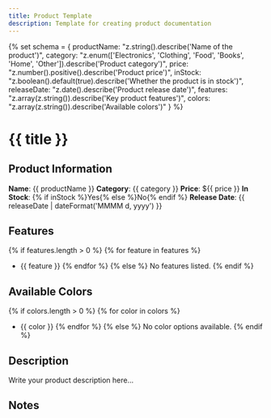 ```yaml
---
title: Product Template
description: Template for creating product documentation
---
```


{% set schema = {
  productName: "z.string().describe('Name of the product')",
  category: "z.enum(['Electronics', 'Clothing', 'Food', 'Books', 'Home', 'Other']).describe('Product category')",
  price: "z.number().positive().describe('Product price')",
  inStock: "z.boolean().default(true).describe('Whether the product is in stock')",
  releaseDate: "z.date().describe('Product release date')",
  features: "z.array(z.string()).describe('Key product features')",
  colors: "z.array(z.string()).describe('Available colors')"
} %}

# {{ title }}

## Product Information

**Name**: {{ productName }}
**Category**: {{ category }}
**Price**: ${{ price }}
**In Stock**: {% if inStock %}Yes{% else %}No{% endif %}
**Release Date**: {{ releaseDate | dateFormat('MMMM d, yyyy') }}

## Features

{% if features.length > 0 %}
{% for feature in features %}
- {{ feature }}
{% endfor %}
{% else %}
No features listed.
{% endif %}

## Available Colors

{% if colors.length > 0 %}
{% for color in colors %}
- {{ color }}
{% endfor %}
{% else %}
No color options available.
{% endif %}

## Description

Write your product description here...

## Notes 